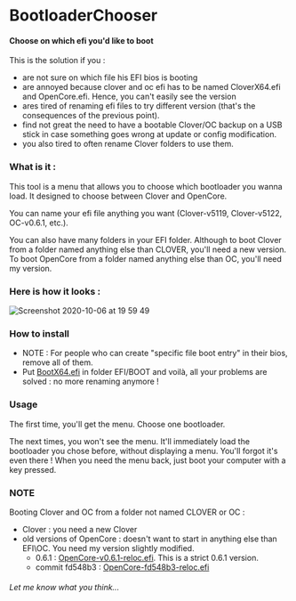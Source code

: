 # BootloaderChooser
#### Choose on which efi you'd like to boot

This is the solution if you :
- are not sure on which file his EFI bios is booting
- are annoyed because clover and oc efi has to be named CloverX64.efi and OpenCore.efi. Hence, you can't easily see the version
- ares tired of renaming efi files to try different version (that's the consequences of the previous point).
- find not great the need to have a bootable Clover/OC backup on a USB stick in case something goes wrong at update or config modification.
- you also tired to often rename Clover folders to use them.

### What is it :

This tool is a menu that allows you to choose which bootloader you wanna load. It designed to choose between Clover and OpenCore.

You can name your efi file anything you want (Clover-v5119, Clover-v5122, OC-v0.6.1, etc.).

You can also have many folders in your EFI folder. Although to boot Clover from a folder named anything else than CLOVER, you'll need a new version. To boot OpenCore from a folder named anything else than OC, you'll need my version.


### Here is how it looks :

![Screenshot 2020-10-06 at 19 59 49](https://user-images.githubusercontent.com/3094233/95235634-85a9e380-080e-11eb-8cfe-0e2cc04ab903.png)


### How to install

- NOTE : For people who can create "specific file boot entry" in their bios, remove all of them.
- Put [BootX64.efi](efi_files/BootX64.efi) in folder EFI/BOOT and voilà, all your problems are solved : no more renaming anymore !

### Usage

The first time, you'll get the menu. Choose one bootloader.

The next times, you won't see the menu.  It'll immediately load the bootloader you chose before, without displaying a menu. You'll forgot it's even there !
When you need the menu back, just boot your computer with a key pressed.

### NOTE

Booting Clover and OC from a folder not named CLOVER or OC :

- Clover : you need a new Clover
- old versions of OpenCore : doesn't want to start in anything else than EFI\OC. You need my version slightly modified.
  - 0.6.1 : [OpenCore-v0.6.1-reloc.efi](efi_files/OpenCore-v0.6.1-reloc.efi). This is a strict 0.6.1 version.
  - commit fd548b3 : [OpenCore-fd548b3-reloc.efi](efi_files/OpenCore-fd548b3-reloc.efi)



###### Let me know what you think...
